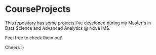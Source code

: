 # CourseProjects

This repository has some projects I've developed during my Master's in Data Science and Advanced Analytics @ Nova IMS.

Feel free to check them out!

Cheers :)
